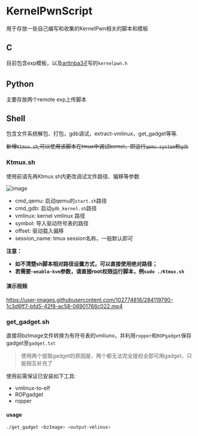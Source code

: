 # KernelPwnScript

用于存放一些自己编写和收集的KernelPwn相关的脚本和模板

## C
目前包含exp模板，以及[arttnba3✌](https://arttnba3.cn/2021/03/03/PWN-0X00-LINUX-KERNEL-PWN-PART-I/#%E7%AC%94%E8%80%85%E8%87%AA%E7%94%A8%E6%A8%A1%E6%9D%BF)写的`kernelpwn.h`

## Python

主要存放两个remote exp上传脚本

## Shell

包含文件系统解包、打包，gdb调试，extract-vmlinux，get_gadget等等.

~~新增`Ktmux.sh`,可以使用该脚本在tmux中调试kernel，即运行`qemu-system`和`gdb`~~

### Ktmux.sh

使用前请先再Ktmux.sh内更改调试文件路径、偏移等参数

![image](https://github.com/Loora1N/KernelPwnScript/assets/102774816/d63928ab-f05e-417e-b906-bc38b2a3b066)

- cmd_qemu: 启动qemu的`start.sh`路径
- cmd_gdb: 启动`gdb_kernel.sh`路径
- vmlinux: kernel vmlinux 路径
- symbol: 导入驱动符号表的路径
- offset: 驱动载入偏移
- session_name: tmux session名称，一般默认即可

**注意：**
- **如不清楚sh脚本相对路径设置方式，可以直接使用绝对路径；**
- **若需要`-enable-kvm`参数，请直接root权限运行脚本，例`sudo ./Ktmux.sh`**

#### 演示视频

https://user-images.githubusercontent.com/102774816/284119790-1c3d6ff7-bfd5-42f8-ac58-06901766c022.mp4

### get_gadget.sh

直接将bzImage文件转换为有符号表的vmliunx，并利用`ropper`和`ROPgadget`保存gadget至`gadget.txt`

> 使用两个提取gadget的原因是，两个都无法完全提权全部可用gadget，只能相互补充了

使用前需保证已安装如下工具:

- vmlinux-to-elf
- ROPgadget
- ropper

#### usage

```sh
./get_gadget <bzImage> <output-vmlinux>
```
